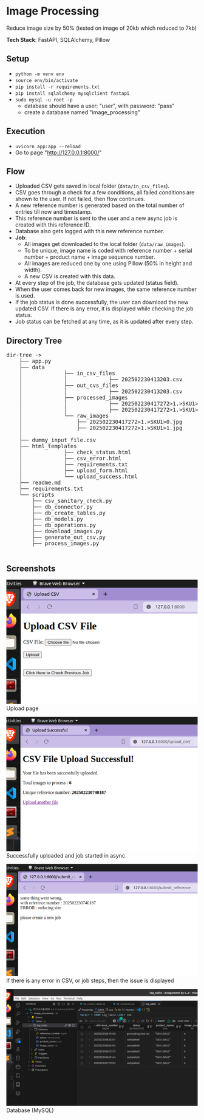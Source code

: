 # Image Processing

Reduce image size by 50% (tested on image of 20kb which reduced to 7kb)

**Tech Stack**: FastAPI, SQLAlchemy, Pillow

## Setup

- `python -m venv env`
- `source env/bin/activate`
- `pip install -r requirements.txt`
- `pip install sqlalchemy mysqlclient fastapi`
- `sudo mysql -u root -p`
    - database should have a user: "user", with password: "pass"
    - create a database named "image_processing"

## Execution

- `uvicorn app:app --reload`
- Go to page "http://127.0.0.1:8000/"

## Flow

- Uploaded CSV gets saved in local folder (`data/in_csv_files`).
- CSV goes through a check for a few conditions, all failed conditions are shown to the user. If not failed, then flow continues.
- A new reference number is generated based on the total number of entries till now and timestamp.
- This reference number is sent to the user and a new async job is created with this reference ID.
- Database also gets logged with this new reference number.
- **Job**:
    - All images get downloaded to the local folder (`data/raw_images`).
    - To be unique, image name is coded with reference number + serial number + product name + image sequence number.
    - All images are reduced one by one using Pillow (50% in height and width).
    - A new CSV is created with this data.
- At every step of the job, the database gets updated (status field).
- When the user comes back for new images, the same reference number is used.
- If the job status is done successfully, the user can download the new updated CSV. If there is any error, it is displayed while checking the job status.
- Job status can be fetched at any time, as it is updated after every step.

## Directory Tree

<pre>
dir-tree ->
	├── app.py
	├── data
	│             ├── in_csv_files
	│             │             ├── 202502230413203.csv
	│             ├── out_cvs_files
	│             │             ├── 202502230413203.csv
	│             ├── processed_images
	│             │             ├── 202502230417272>1.>SKU1>0.jpg
	│             │             ├── 202502230417272>1.>SKU1>1.jpg
	│             └── raw_images
	│                 ├── 202502230417272>1.>SKU1>0.jpg
	│                 ├── 202502230417272>1.>SKU1>1.jpg
	│                 
	├── dummy_input_file.csv
	├── html_templates
	│             ├── check_status.html
	│             ├── csv_error.html
	│             ├── requirements.txt
	│             ├── upload_form.html
	│             └── upload_success.html
	├── readme.md
	├── requirements.txt
	└── scripts
	    ├── csv_sanitary_check.py
	    ├── db_connector.py
	    ├── db_create_tables.py
	    ├── db_models.py
	    ├── db_operations.py
	    ├── download_images.py
	    ├── generate_out_csv.py
	    ├── process_images.py

</pre>

## Screenshots

![Screenshot](screenshots/1.png)  
Upload page  

![Screenshot](screenshots/2.png)  
Successfully uploaded and job started in async  

![Screenshot](screenshots/3.png)  
If there is any error in CSV, or job steps, then the issue is displayed  

![Screenshot](screenshots/4.png)  
Database (MySQL)